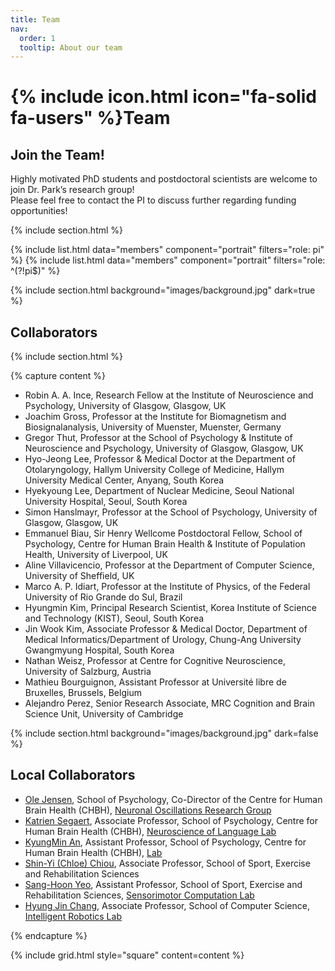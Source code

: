 ```yaml
---
title: Team
nav:
  order: 1
  tooltip: About our team
---
```


# {% include icon.html icon="fa-solid fa-users" %}Team

## Join the Team!
Highly motivated PhD students and postdoctoral scientists are welcome to join Dr. Park’s research group! <br>
Please feel free to contact the PI to discuss further regarding funding opportunities!

{% include section.html %}

{% include list.html data="members" component="portrait" filters="role: pi" %}
{% include list.html data="members" component="portrait" filters="role: ^(?!pi$)" %}

{% include section.html background="images/background.jpg" dark=true %}

## Collaborators

{% include section.html %}

{% capture content %}
- Robin A. A. Ince, Research Fellow at the Institute of Neuroscience and Psychology, University of Glasgow, Glasgow, UK
- Joachim Gross, Professor at the Institute for Biomagnetism and Biosignalanalysis, University of Muenster, Muenster, Germany
- Gregor Thut, Professor at the School of Psychology & Institute of Neuroscience and Psychology, University of Glasgow, Glasgow, UK
- Hyo-Jeong Lee, Professor & Medical Doctor at the Department of Otolaryngology, Hallym University College of Medicine, Hallym University Medical Center, Anyang, South Korea 
- Hyekyoung Lee, Department of Nuclear Medicine, Seoul National University Hospital, Seoul, South Korea
- Simon Hanslmayr, Professor at the School of Psychology, University of Glasgow, Glasgow, UK
- Emmanuel Biau, Sir Henry Wellcome Postdoctoral Fellow, School of Psychology, Centre for Human Brain Health & Institute of Population Health, University of Liverpool, UK
- Aline Villavicencio, Professor at the Department of Computer Science, University of Sheffield, UK
- Marco A. P. Idiart, Professor at the Institute of Physics, of the Federal University of Rio Grande do Sul, Brazil
- Hyungmin Kim, Principal Research Scientist, Korea Institute of Science and Technology (KIST), Seoul, South Korea
- Jin Wook Kim, Associate Professor & Medical Doctor, Department of Medical Informatics/Department of Urology, Chung-Ang University Gwangmyung Hospital, South Korea
- Nathan Weisz, Professor at Centre for Cognitive Neuroscience, University of Salzburg, Austria
- Mathieu Bourguignon, Assistant Professor at Université libre de Bruxelles, Brussels, Belgium
- Alejandro Perez, Senior Research Associate, MRC Cognition and Brain Science Unit, University of Cambridge

{% include section.html background="images/background.jpg" dark=false %}
## Local Collaborators
- [Ole Jensen](https://www.birmingham.ac.uk/staff/profiles/psychology/jensen-ole.aspx), School of Psychology, Co-Director of the Centre for Human Brain Health (CHBH), [Neuronal Oscillations Research Group](https://neuosc.com/)
- [Katrien Segaert](https://www.birmingham.ac.uk/staff/profiles/psychology/segaert-katrien.aspx), Associate Professor, School of Psychology, Centre for Human Brain Health (CHBH), [Neuroscience of Language Lab](https://www.katriensegaert.com/)
- [KyungMin An](https://www.birmingham.ac.uk/staff/profiles/psychology/an-kyungmin.aspx), Assistant Professor, School of Psychology, Centre for Human Brain Health (CHBH), [Lab](https://sites.google.com/view/an-lab/home)
- [Shin-Yi (Chloe) Chiou](https://www.birmingham.ac.uk/staff/profiles/sportex/chiou-shin-yi.aspx), Associate Professor, School of Sport, Exercise and Rehabilitation Sciences 
- [Sang-Hoon Yeo](https://www.birmingham.ac.uk/staff/profiles/sportex/yeo-sang-hoon.aspx), Assistant Professor, School of Sport, Exercise and Rehabilitation Sciences, [Sensorimotor Computation Lab](https://sites.google.com/view/yeolabprojects)
- [Hyung Jin Chang](https://www.birmingham.ac.uk/staff/profiles/computer-science/academic-staff/chang-jin-hyung.aspx), Associate Professor, School of Computer Science, [Intelligent Robotics Lab](https://hyungjinchang.wordpress.com/)

<!-- {% include figure.html image="images/photo.jpg" %} -->
<!-- {% include figure.html image="images/photo.jpg" %} -->
<!-- {% include figure.html image="images/photo.jpg" %} -->

{% endcapture %}

{% include grid.html style="square" content=content %}
